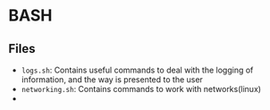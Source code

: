 # BASH #

## Files ##
<ul>
    <li><code>logs.sh</code>: Contains useful commands to deal with the logging of information, and the way is presented to the user</li>
    <li><code>networking.sh</code>: Contains commands to work with networks(linux)</li>
    <li><code></code></li>
</ul>